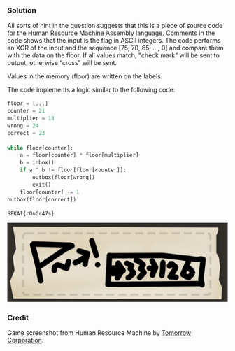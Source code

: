 ### Solution

All sorts of hint in the question suggests that this is a piece of source code for the [Human Resource Machine](https://tomorrowcorporation.com/humanresourcemachine) Assembly language. Comments in the code shows that the input is the flag in ASCII integers. The code performs an XOR of the input and the sequence [75, 70, 65, ..., 0] and compare them with the data on the floor. If all values match, "check mark” will be sent to output, otherwise “cross” will be sent.

Values in the memory (floor) are written on the labels. 

The code implements a logic similar to the following code:

```py
floor = [...]
counter = 21
multiplier = 18
wrong = 24
correct = 23

while floor[counter]: 
    a = floor[counter] * floor[multiplier]
    b = inbox()
    if a ^ b != floor[floor[counter]]:
        outbox(floor[wrong])
        exit()
    floor[counter] -= 1
outbox(floor[correct])
```

`SEKAI{cOnGr47s}`

![](./comment.png)

### Credit

Game screenshot from Human Resource Machine by [Tomorrow Corporation](https://www.tomorrowcorporation.com/).
